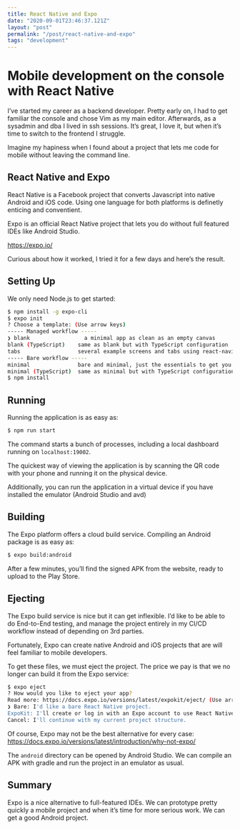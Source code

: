 ```yaml
---
title: React Native and Expo
date: "2020-09-01T23:46:37.121Z"
layout: "post"
permalink: "/post/react-native-and-expo"
tags: "development"
---
```


# Mobile development on the console with React Native

I’ve started my career as a backend developer. Pretty early on, I had to get familiar the console and chose Vim as my main editor. Afterwards, as a sysadmin and dba I lived in ssh sessions. It’s great, I love it, but when it’s time to switch to the frontend I struggle.

Imagine my hapiness when I found about a project that lets me code for mobile without leaving the command line.

## React Native and Expo

React Native is a Facebook project that converts Javascript into native Android and iOS code. Using one language for both platforms is definetly enticing and conventient.

Expo is an official React Native project that lets you do without full featured IDEs like Android Studio.

https://expo.io/

Curious about how it worked, I tried it for a few days and here’s the result.

## Setting Up

We only need Node.js to get started:

```bash
$ npm install -g expo-cli
$ expo init
? Choose a template: (Use arrow keys)
----- Managed workflow -----
❯ blank                 a minimal app as clean as an empty canvas
blank (TypeScript)    same as blank but with TypeScript configuration
tabs                  several example screens and tabs using react-navigation
----- Bare workflow -----
minimal               bare and minimal, just the essentials to get you started
minimal (TypeScript)  same as minimal but with TypeScript configuration
$ npm install
```

<!--
$ npm install --save-dev

$ npm install --save-dev jest
-->

## Running

Running the application is as easy as:

```bash
$ npm run start
```

The command starts a bunch of processes, including a local dashboard running on `localhost:19002`.

The quickest way of viewing the application is by scanning the QR code with your phone and running it on the physical device.

Additionally, you can run the application in a virtual device if you have installed the emulator (Android Studio and avd)

<!-- - Web?
-->

## Building

The Expo platform offers a cloud build service. Compiling an Android package is as easy as:

```bash
$ expo build:android
```

After a few minutes, you’ll find the signed APK from the website, ready to upload to the Play Store.

## Ejecting

The Expo build service is nice but it can get inflexible. I’d like to be able to do End-to-End testing, and manage the project entirely in my CI/CD workflow instead of depending on 3rd parties.

Fortunately, Expo can create native Android and iOS projects that are will feel familiar to mobile developers.

To get these files, we must eject the project. The price we pay is that we no longer can build it from the Expo service:

```bash
$ expo eject
? How would you like to eject your app?
Read more: https://docs.expo.io/versions/latest/expokit/eject/ (Use arrow keys)
❯ Bare: I'd like a bare React Native project.
ExpoKit: I'll create or log in with an Expo account to use React Native and the Expo SDK.
Cancel: I'll continue with my current project structure.
```

Of course, Expo may not be the best alternative for every case: https://docs.expo.io/versions/latest/introduction/why-not-expo/

The `android` directory can be opened by Android Studio. We can compile an APK with gradle and run the project in an emulator as usual.

## Summary

Expo is a nice alternative to full-featured IDEs. We can prototype pretty quickly a mobile project and when it’s time for more serious work. We can get a good Android project.

